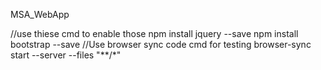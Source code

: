 MSA_WebApp

//use thiese cmd to enable those
npm install jquery --save
npm install bootstrap --save
//Use browser sync code cmd for testing
browser-sync start --server --files "**/*"
